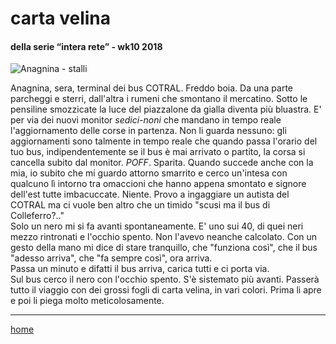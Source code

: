 # carta velina 

#### della serie “intera rete” - wk10 2018  
![](https://drive.google.com/uc?id=1ffpqfAP40Br6ICwPPYCZop9VRWTcYcP2 "Anagnina - stalli")  
<!-- /interarete052.png -->  

Anagnina, sera, terminal dei bus COTRAL. Freddo boia. Da una parte parcheggi e sterri, dall'altra i rumeni che smontano il mercatino. 
Sotto le pensiline smozzicate la luce del piazzalone da gialla diventa più bluastra. E' per via dei nuovi monitor *sedici-noni* che mandano in tempo reale l'aggiornamento delle corse in partenza. 
Non li guarda nessuno: gli aggiornamenti sono talmente in tempo reale che quando passa l'orario del tuo bus, indipendentemente se il bus è mai arrivato o partito, la corsa si cancella subito dal monitor. *POFF*. Sparita.
Quando succede anche con la mia, io subito che mi guardo attorno smarrito e cerco un'intesa con qualcuno lì intorno tra omaccioni che hanno appena smontato e signore dell'est tutte imbacuccate. Niente. Provo a ingaggiare un autista del COTRAL ma ci vuole ben altro che un timido "scusi ma il bus di Colleferro?.."   
Solo un nero mi si fa avanti spontaneamente. E' uno sui 40, di quei neri mezzo rintronati e l'occhio spento. Non l'avevo neanche calcolato. Con un gesto della mano mi dice di stare tranquillo, che "funziona così", che il bus "adesso arriva", che "fa sempre così", ora arriva.  
Passa un minuto e difatti il bus arriva, carica tutti e ci porta via.  
Sul bus cerco il nero con l'occhio spento. S'è sistemato più avanti. Passerà tutto il viaggio con dei grossi fogli di carta velina, in vari colori. Prima li apre e poi li piega molto meticolosamente.  

---  
[home](/interarete.md)

